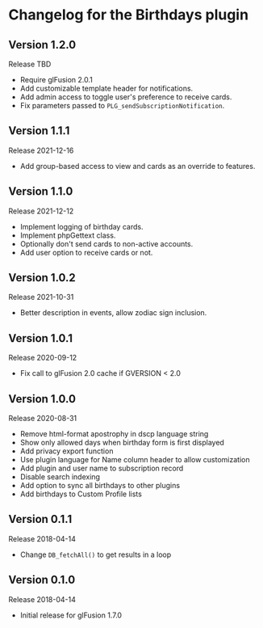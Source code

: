 # Changelog for the Birthdays plugin

## Version 1.2.0
Release TBD
- Require glFusion 2.0.1
- Add customizable template header for notifications.
- Add admin access to toggle user's preference to receive cards.
- Fix parameters passed to `PLG_sendSubscriptionNotification`.

## Version 1.1.1
Release 2021-12-16
- Add group-based access to view and cards as an override to features.

## Version 1.1.0
Release 2021-12-12
- Implement logging of birthday cards.
- Implement phpGettext class.
- Optionally don't send cards to non-active accounts.
- Add user option to receive cards or not.

## Version 1.0.2
Release 2021-10-31
- Better description in events, allow zodiac sign inclusion.

## Version 1.0.1
Release 2020-09-12
- Fix call to glFusion 2.0 cache if GVERSION < 2.0

## Version 1.0.0
Release 2020-08-31
- Remove html-format apostrophy in dscp language string
- Show only allowed days when birthday form is first displayed
- Add privacy export function
- Use plugin language for Name column header to allow customization
- Add plugin and user name to subscription record
- Disable search indexing
- Add option to sync all birthdays to other plugins
- Add birthdays to Custom Profile lists

## Version 0.1.1
Release 2018-04-14
- Change `DB_fetchAll()` to get results in a loop

## Version 0.1.0
Release 2018-04-14
- Initial release for glFusion 1.7.0
